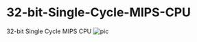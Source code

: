 # 32-bit-Single-Cycle-MIPS-CPU
32-bit Single Cycle MIPS CPU
![pic](https://user-images.githubusercontent.com/65433042/142064041-c42d41a2-a555-4d6a-9195-bf2d385ad889.JPG)
